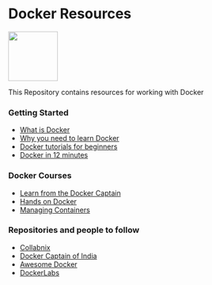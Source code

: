 # Docker Resources

<img height="100" src="https://i.ibb.co/XZrfgDV/docker.jpg">

This Repository contains resources for working with Docker

### Getting Started

- [What is Docker](https://www.youtube.com/watch?v=lcQfQRDAMpQ)
- [Why you need to learn Docker](https://www.youtube.com/watch?v=eGz9DS-aIeY&t=796s)
- [Docker tutorials for beginners](https://www.youtube.com/watch?v=fqMOX6JJhGo)
- [Docker in 12 minutes](https://www.youtube.com/watch?v=YFl2mCHdv24)

### Docker Courses

- [Learn from the Docker Captain](https://www.udemy.com/course/docker-mastery/)
- [Hands on Docker](https://www.udemy.com/course/hands-on-with-docker-and-docker-compose/)
- [Managing Containers](https://www.pluralsight.com/paths/managing-containers-with-docker)

### Repositories and people to follow

- [Collabnix](https://github.com/ajeetraina/collabnix)
- [Docker Captain of India](https://github.com/ajeetraina)
- [Awesome Docker](https://github.com/veggiemonk/awesome-docker)
- [DockerLabs](https://github.com/DiptoChakrabarty/dockerlabs)
